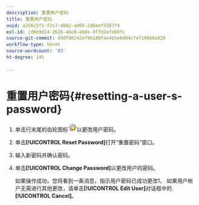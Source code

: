 ```yaml
---
description: 重置用户密码
title: 重置用户密码
uuid: a256c5f1-f2c7-4982-a066-248eef5587f4
exl-id: cd8e9d14-262b-4be8-ab0e-9ffd2efe69fc
source-git-commit: d9df90242ef96188f4e4b5e6d04cfef196b0a628
workflow-type: tm+mt
source-wordcount: '83'
ht-degree: 14%

---
```


# 重置用户密码{#resetting-a-user-s-password}

1. 单击行末尾的齿轮图标![](assets/edit_icon.png)以更改用户密码。
1. 单击&#x200B;**[!UICONTROL Reset Password]**&#x200B;打开“重置密码”窗口。
1. 输入新密码并确认密码。
1. 单击&#x200B;**[!UICONTROL Change Password]**&#x200B;以更改用户的密码。

   如果操作成功，您将看到一条消息，指示用户密码已成功更改1。 如果用户帐户无需进行其他更改，请单击&#x200B;**[!UICONTROL Edit User]**&#x200B;对话框中的&#x200B;**[!UICONTROL Cancel]**。
